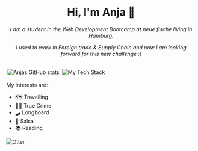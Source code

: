 <h1 align="center">Hi, I'm Anja 👋</h1>
<div align="center">

###### I am a student in the Web Development Bootcamp at neue fische living in Hamburg. <p> I used to work in Foreign trade & Supply Chain and now I am looking forward for this new challenge :)</p>
</div>
  
<div style="display: inline-block;">
  <a href="https://github.com/anuraghazra/github-readme-stats">
    <img align="right" src="https://github-readme-stats.vercel.app/api?username=anjasiewert&show_icons=true&theme=radical" alt="Anjas GitHub stats">
  </a>
</div>
<div style="display: inline-block;">
  <a href="https://github-readme-tech-stack.vercel.app/api/cards?align=right&lineCount=3&line1=HTML5,HTML5,f56e14;CSS3,CSS3,4877e5;JavaScript,JavaScript,e9ed02;&line2=React,React,0aaccd;Next.js,Next.js,5a007a;&line3=Git,Git,d07335;GItHub,GitHub,4a4d4f;">
    <img align="right" src="https://github-readme-tech-stack.vercel.app/api/cards?align=right&lineCount=3&line1=HTML5,HTML5,f56e14;CSS3,CSS3,4877e5;JavaScript,JavaScript,e9ed02;&line2=React,React,0aaccd;Next.js,Next.js,5a007a;&line3=Git,Git,d07335;GItHub,GitHub,4a4d4f;" alt="My Tech Stack">
  </a>
</div>

My interests are:                                                                                                                                                                            
- 🗺️ Travelling
- 🕵️‍♀️ True Crime 
- :skateboard: Longboard
- :dancers: Salsa
- 📚 Reading   

![Otter](https://media.giphy.com/media/1CrejqXxVZs9q/giphy.gif)
            



